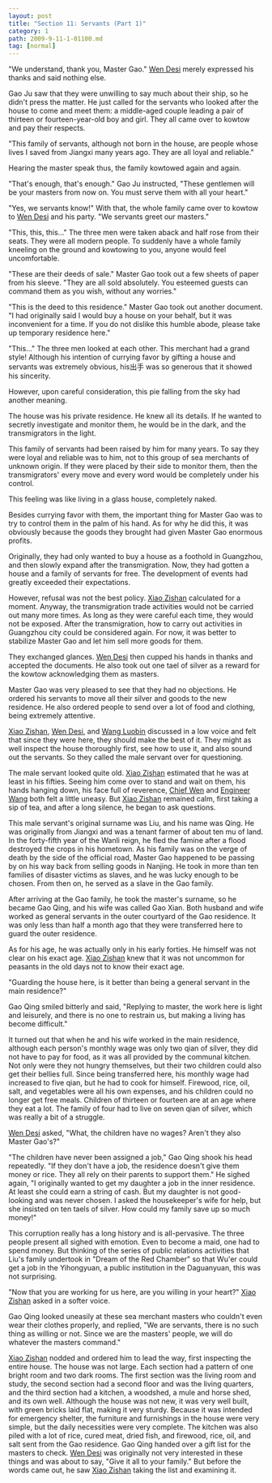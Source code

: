 ```yaml
---
layout: post
title: "Section 11: Servants (Part 1)"
category: 1
path: 2009-9-11-1-01100.md
tag: [normal]
---
```


"We understand, thank you, Master Gao." [Wen Desi][y002] merely expressed his thanks and said nothing else.

Gao Ju saw that they were unwilling to say much about their ship, so he didn't press the matter. He just called for the servants who looked after the house to come and meet them: a middle-aged couple leading a pair of thirteen or fourteen-year-old boy and girl. They all came over to kowtow and pay their respects.

"This family of servants, although not born in the house, are people whose lives I saved from Jiangxi many years ago. They are all loyal and reliable."

Hearing the master speak thus, the family kowtowed again and again.

"That's enough, that's enough." Gao Ju instructed, "These gentlemen will be your masters from now on. You must serve them with all your heart."

"Yes, we servants know!" With that, the whole family came over to kowtow to [Wen Desi][y002] and his party. "We servants greet our masters."

"This, this, this..." The three men were taken aback and half rose from their seats. They were all modern people. To suddenly have a whole family kneeling on the ground and kowtowing to you, anyone would feel uncomfortable.

"These are their deeds of sale." Master Gao took out a few sheets of paper from his sleeve. "They are all sold absolutely. You esteemed guests can command them as you wish, without any worries."

"This is the deed to this residence." Master Gao took out another document. "I had originally said I would buy a house on your behalf, but it was inconvenient for a time. If you do not dislike this humble abode, please take up temporary residence here."

"This..." The three men looked at each other. This merchant had a grand style! Although his intention of currying favor by gifting a house and servants was extremely obvious, his出手 was so generous that it showed his sincerity.

However, upon careful consideration, this pie falling from the sky had another meaning.

The house was his private residence. He knew all its details. If he wanted to secretly investigate and monitor them, he would be in the dark, and the transmigrators in the light.

This family of servants had been raised by him for many years. To say they were loyal and reliable was to him, not to this group of sea merchants of unknown origin. If they were placed by their side to monitor them, then the transmigrators' every move and every word would be completely under his control.

This feeling was like living in a glass house, completely naked.

Besides currying favor with them, the important thing for Master Gao was to try to control them in the palm of his hand. As for why he did this, it was obviously because the goods they brought had given Master Gao enormous profits.

Originally, they had only wanted to buy a house as a foothold in Guangzhou, and then slowly expand after the transmigration. Now, they had gotten a house and a family of servants for free. The development of events had greatly exceeded their expectations.

However, refusal was not the best policy. [Xiao Zishan][y001] calculated for a moment. Anyway, the transmigration trade activities would not be carried out many more times. As long as they were careful each time, they would not be exposed. After the transmigration, how to carry out activities in Guangzhou city could be considered again. For now, it was better to stabilize Master Gao and let him sell more goods for them.

They exchanged glances. [Wen Desi][y002] then cupped his hands in thanks and accepted the documents. He also took out one tael of silver as a reward for the kowtow acknowledging them as masters.

Master Gao was very pleased to see that they had no objections. He ordered his servants to move all their silver and goods to the new residence. He also ordered people to send over a lot of food and clothing, being extremely attentive.

[Xiao Zishan][y001], [Wen Desi][y002], and [Wang Luobin][y003] discussed in a low voice and felt that since they were here, they should make the best of it. They might as well inspect the house thoroughly first, see how to use it, and also sound out the servants. So they called the male servant over for questioning.

The male servant looked quite old. [Xiao Zishan][y001] estimated that he was at least in his fifties. Seeing him come over to stand and wait on them, his hands hanging down, his face full of reverence, [Chief Wen][y002] and [Engineer Wang][y003] both felt a little uneasy. But [Xiao Zishan][y001] remained calm, first taking a sip of tea, and after a long silence, he began to ask questions.

This male servant's original surname was Liu, and his name was Qing. He was originally from Jiangxi and was a tenant farmer of about ten mu of land. In the forty-fifth year of the Wanli reign, he fled the famine after a flood destroyed the crops in his hometown. As his family was on the verge of death by the side of the official road, Master Gao happened to be passing by on his way back from selling goods in Nanjing. He took in more than ten families of disaster victims as slaves, and he was lucky enough to be chosen. From then on, he served as a slave in the Gao family.

After arriving at the Gao family, he took the master's surname, so he became Gao Qing, and his wife was called Gao Xian. Both husband and wife worked as general servants in the outer courtyard of the Gao residence. It was only less than half a month ago that they were transferred here to guard the outer residence.

As for his age, he was actually only in his early forties. He himself was not clear on his exact age. [Xiao Zishan][y001] knew that it was not uncommon for peasants in the old days not to know their exact age.

"Guarding the house here, is it better than being a general servant in the main residence?"

Gao Qing smiled bitterly and said, "Replying to master, the work here is light and leisurely, and there is no one to restrain us, but making a living has become difficult."

It turned out that when he and his wife worked in the main residence, although each person's monthly wage was only two qian of silver, they did not have to pay for food, as it was all provided by the communal kitchen. Not only were they not hungry themselves, but their two children could also get their bellies full. Since being transferred here, his monthly wage had increased to five qian, but he had to cook for himself. Firewood, rice, oil, salt, and vegetables were all his own expenses, and his children could no longer get free meals. Children of thirteen or fourteen are at an age where they eat a lot. The family of four had to live on seven qian of silver, which was really a bit of a struggle.

[Wen Desi][y002] asked, "What, the children have no wages? Aren't they also Master Gao's?"

"The children have never been assigned a job," Gao Qing shook his head repeatedly. "If they don't have a job, the residence doesn't give them money or rice. They all rely on their parents to support them." He sighed again, "I originally wanted to get my daughter a job in the inner residence. At least she could earn a string of cash. But my daughter is not good-looking and was never chosen. I asked the housekeeper's wife for help, but she insisted on ten taels of silver. How could my family save up so much money!"

This corruption really has a long history and is all-pervasive. The three people present all sighed with emotion. Even to become a maid, one had to spend money. But thinking of the series of public relations activities that Liu's family undertook in "Dream of the Red Chamber" so that Wu'er could get a job in the Yihongyuan, a public institution in the Daguanyuan, this was not surprising.

"Now that you are working for us here, are you willing in your heart?" [Xiao Zishan][y001] asked in a softer voice.

Gao Qing looked uneasily at these sea merchant masters who couldn't even wear their clothes properly, and replied, "We are servants, there is no such thing as willing or not. Since we are the masters' people, we will do whatever the masters command."

[Xiao Zishan][y001] nodded and ordered him to lead the way, first inspecting the entire house. The house was not large. Each section had a pattern of one bright room and two dark rooms. The first section was the living room and study, the second section had a second floor and was the living quarters, and the third section had a kitchen, a woodshed, a mule and horse shed, and its own well. Although the house was not new, it was very well built, with green bricks laid flat, making it very sturdy. Because it was intended for emergency shelter, the furniture and furnishings in the house were very simple, but the daily necessities were very complete. The kitchen was also piled with a lot of rice, cured meat, dried fish, and firewood, rice, oil, and salt sent from the Gao residence. Gao Qing handed over a gift list for the masters to check. [Wen Desi][y002] was originally not very interested in these things and was about to say, "Give it all to your family." But before the words came out, he saw [Xiao Zishan][y001] taking the list and examining it.

[y001]: /characters/y001 "Xiao Zishan"
[y002]: /characters/y002 "Wen Desi"
[y003]: /characters/y003 "Wang Luobin"